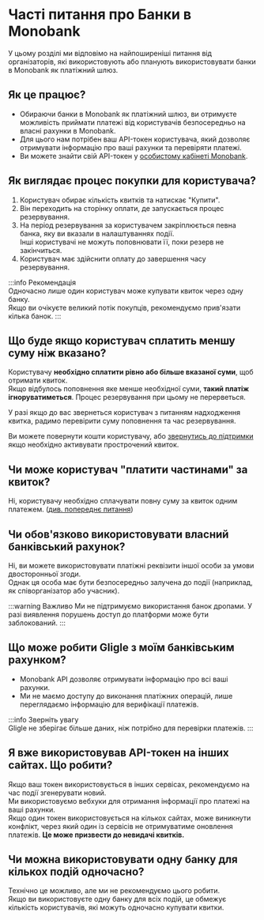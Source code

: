 # Часті питання про Банки в Monobank

У цьому розділі ми відповімо на найпоширеніші питання від організаторів, які використовують або планують використовувати банки в Monobank як платіжний шлюз.

## Як це працює?
- Обираючи банки в Monobank як платіжний шлюз, ви отримуєте можливість приймати платежі від користувачів безпосередньо на власні рахунки в Monobank.
- Для цього нам потрібен ваш API-токен користувача, який дозволяє отримувати інформацію про ваші рахунки та перевіряти платежі.
- Ви можете знайти свій API-токен у [особистому кабінеті Monobank](https://api.monobank.ua/).

## Як виглядає процес покупки для користувача?
1. Користувач обирає кількість квитків та натискає "Купити".
2. Він переходить на сторінку оплати, де запускається процес резервування.
3. На період резервування за користувачем закріплюється певна банка, яку ви вказали в налаштуваннях події.  
   Інші користувачі не можуть поповнювати її, поки резерв не закінчиться.
4. Користувач має здійснити оплату до завершення часу резервування.

:::info Рекомендація  
Одночасно лише один користувач може купувати квиток через одну банку.  
Якщо ви очікуєте великий потік покупців, рекомендуємо прив'язати кілька банок.
:::

## Що буде якщо користувач сплатить меншу суму ніж вказано?
Користувачу **необхідно сплатити рівно або більше вказаної суми**, щоб отримати квиток.  
Якщо відбулось поповнення яке менше необхідної суми, **такий платіж ігноруватиметься**. Процес резервування при цьому не перерветься.

У разі якщо до вас звернеться користувач з питанням надходження квитка, радимо перевірити суму поповнення та час резервування.

Ви можете повернути кошти користувачу, або [звернутись до підтримки](/docs/organizer/support) якщо необхідно активувати прострочений квиток.

## Чи може користувач "платити частинами" за квиток?
Ні, користувачу необхідно сплачувати повну суму за квиток одним платежем. ([див. попереднє питання](#що-буде-якщо-користувач-сплатить-меншу-суму-ніж-вказано))

## Чи обов'язково використовувати власний банківський рахунок?
Ні, ви можете використовувати платіжні реквізити іншої особи за умови двосторонньої згоди.  
Однак ця особа має бути безпосередньо залучена до події (наприклад, як співорганізатор або учасник).

:::warning Важливо
Ми не підтримуємо використання банок дропами. У разі виявлення порушень доступ до платформи може бути заблокований.
:::

## Що може робити Gligle з моїм банківським рахунком?
- Monobank API дозволяє отримувати інформацію про всі ваші рахунки.
- Ми не маємо доступу до виконання платіжних операцій, лише переглядаємо інформацію для верифікації платежів.

:::info Зверніть увагу  
Gligle не зберігає більше даних, ніж потрібно для перевірки платежів.
:::

## Я вже використовував API-токен на інших сайтах. Що робити?
Якщо ваш токен використовується в інших сервісах, рекомендуємо на час події згенерувати новий.  
Ми використовуємо вебхуки для отримання інформації про платежі на ваші рахунки.  
Якщо один токен використовується на кількох сайтах, може виникнути конфлікт, через який один із сервісів не отримуватиме оновлення платежів. **Це може призвести до невидачі квитків.**

## Чи можна використовувати одну банку для кількох подій одночасно?
Технічно це можливо, але ми не рекомендуємо цього робити.  
Якщо ви використовуєте одну банку для всіх подій, це обмежує кількість користувачів, які можуть одночасно купувати квитки.
